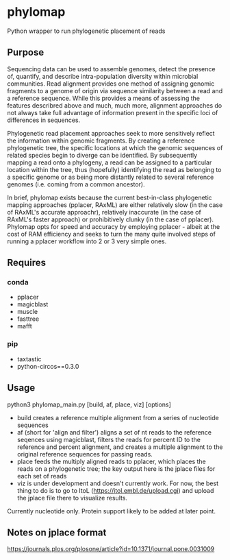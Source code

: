 # phylomap
Python wrapper to run phylogenetic placement of reads

## Purpose

Sequencing data can be used to assemble genomes, detect the presence of, quantify, and describe intra-population diversity within microbial communities. Read alignment provides one method of assigning genomic fragments to a genome of origin via sequence similarity between a read and a reference sequence. While this provides a means of assessing the features describred above and much, much more, alignment approaches do not always take full advantage of information present in the specific loci of differences in sequences.

Phylogenetic read placement approaches seek to more sensitively reflect the information within genomic fragments. By creating a reference phylogenetic tree, the specific locations at which the genomic sequences of related species begin to diverge can be identified. By subsequently mapping a read onto a phylogeny, a read can be assigned to a particular location within the tree, thus (hopefully) identifying the read as belonging to a specific genome or as being more distantly related to several reference genomes (i.e. coming from a common ancestor).

In brief, phylomap exists because the current best-in-class phylogenetic mapping approaches (pplacer, RAxML) are either relatively slow (in the case of RAxML's accurate approachr), relatively inaccurate (in the case of RAxML's faster approach) or prohibitively clunky (in the case of pplacer). Phylomap opts for speed and accuracy by employing pplacer - albeit at the cost of RAM efficiency and seeks to turn the many quite involved steps of running a pplacer workflow into 2 or 3 very simple ones.

## Requires

### conda

* pplacer
* magicblast
* muscle
* fasttree
* mafft

### pip

* taxtastic
* python-circos==0.3.0

## Usage

python3 phylomap_main.py [build, af, place, viz] [options]

* build creates a reference multiple alignment from a series of nucleotide sequences
* af (short for 'align and filter') aligns a set of nt reads to the reference seqences using magicblast, filters the reads for percent ID to the reference and percent alignment, and creates a multiple alignment to the original reference sequences for passing reads.
* place feeds the multiply aligned reads to pplacer, which places the reads on a phylogenetic tree; the key output here is the jplace files for each set of reads
* viz is under development and doesn't currently work. For now, the best thing to do is to go to ItoL (https://itol.embl.de/upload.cgi) and upload the jplace file there to visualize results.

Currently nucleotide only. Protein support likely to be added at later point.

## Notes on jplace format

https://journals.plos.org/plosone/article?id=10.1371/journal.pone.0031009
